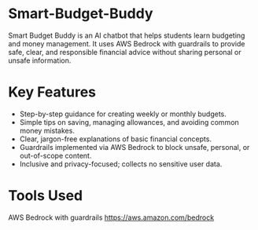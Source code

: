 # Smart-Budget-Buddy
Smart Budget Buddy is an AI chatbot that helps students learn budgeting and money management. It uses AWS Bedrock with guardrails to provide safe, clear, and responsible financial advice without sharing personal or unsafe information.
# Key Features
- Step-by-step guidance for creating weekly or monthly budgets.
- Simple tips on saving, managing allowances, and avoiding common money mistakes.
- Clear, jargon-free explanations of basic financial concepts.
- Guardrails implemented via AWS Bedrock to block unsafe, personal, or out-of-scope content.
- Inclusive and privacy-focused; collects no sensitive user data.
# Tools Used
AWS Bedrock with guardrails 
https://aws.amazon.com/bedrock
